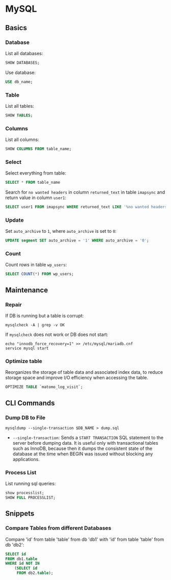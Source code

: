 # MySQL

## Basics

### Database

List all databases:

```sql
SHOW DATABASES;
```

Use database:

```sql
USE db_name;
```

### Table

List all tables:

```sql
SHOW TABLES;
```

### Columns

List all columns:

```sql
SHOW COLUMNS FROM table_name;
```

### Select

Select everything from table:

```sql
SELECT * FROM table_name
```

Search for `no wanted headers` in column `returned_text` in table `imapsync` and return value in column `user1`:

```sql
SELECT user1 FROM imapsync WHERE returned_text LIKE '%no wanted headers%';
```

### Update

Set `auto_archive` to `1`, where `auto_archive` is set to `0`:

```sql
UPDATE segment SET auto_archive = '1' WHERE auto_archive = '0';
```

### Count

Count rows in table `wp_users`:

```sql
SELECT COUNT(*) FROM wp_users;
```

## Maintenance

### Repair

If DB is running but a table is corrupt:

```shell
mysqlcheck -A | grep -v OK
```

If `mysqlcheck` does not work or DB does not start:

```shell
echo "innodb_force_recovery=1" >> /etc/mysql/mariadb.cnf
service mysql start
```

### Optimize table

Reorganizes the storage of table data and associated index data, to reduce storage space and improve I/O efficiency when accessing the table.

```sql
OPTIMIZE TABLE `matomo_log_visit`;
```

## CLI Commands

### Dump DB to File

```shell
mysqldump --single-transaction $DB_NAME > dump.sql
```

* `--single-transaction`: Sends a `START TRANSACTION` SQL statement to the server before dumping data.
                          It is useful only with transactional tables such as InnoDB, because then it dumps the consistent
                          state of the database at the time when BEGIN was issued without blocking any applications.

### Process List

List running sql queries:

```sql
show processlist;
SHOW FULL PROCESSLIST;
```

## Snippets

### Compare Tables from different Databases

Compare 'id' from table 'table' from db 'db1' with 'id' from table 'table' from db 'db2':

```sql
SELECT id
FROM db1.table
WHERE id NOT IN
    (SELECT id
     FROM db2.table);
```
